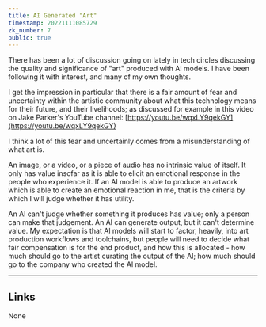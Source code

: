 ```yaml
---
title: AI Generated "Art"
timestamp: 20221111085729
zk_number: 7
public: true
---
```



There has been a lot of discussion going on lately in tech circles discussing the quality and significance of "art" produced with Al models. I have been following it with interest, and many
of my own thoughts.

I get the impression in particular that there is a fair amount of fear and uncertainty within the artistic community about what this technology means for their future, and their livelihoods; as discussed for example in this video on Jake Parker's YouTube channel: [https://youtu.be/wqxLY9qekGY](https://youtu.be/wqxLY9qekGY)

I think a lot of this fear and uncertainly comes from a misunderstanding of what art is.

An image, or a video, or a piece of audio has no intrinsic value of itself. It only has value insofar as it is able to elicit an emotional response in the people who experience it. If an AI model is able to produce an artwork which is able to create an emotional reaction in me, that is the criteria by which I will judge whether it has utility.

An Al can't judge whether something it produces has value; only a person can make that judgement. An Al can generate output, but it can't determine value. My expectation is that Al models will start to factor, heavily, into art production workflows and toolchains, but people will need to decide what fair compensation is for the end product, and how this is allocated - how much should go to the artist curating the output of the Al; how much should go to the company who created the Al model.



***
## Links
None
